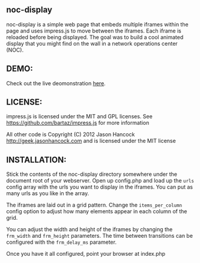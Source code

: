noc-display
-----------
noc-display is a simple web page that embeds multiple iframes within the page
and uses impress.js to move between the iframes. Each iframe is reloaded before
being displayed. The goal was to build a cool animated display that you might
find on the wall in a network operations center (NOC).

DEMO:
-----

Check out the live deomonstration [here](http://jasonhancock.github.com/noc-display/).

LICENSE:
--------
impress.js is licensed under the MIT and GPL licenses. See
https://github.com/bartaz/impress.js for more information

All other code is Copyright (C) 2012 Jason Hancock 
http://geek.jasonhancock.com and is licensed under the MIT license

INSTALLATION:
-------------
Stick the contents of the noc-display directory somewhere under the
document root of your webserver. Open up config.php and load up the
`urls` config array with the urls you want to display in the iframes.
You can put as many urls as you like in the array.

The iframes are laid out in a grid pattern. Change the `items_per_column`
config option to adjust how many elements appear in each column of the
grid.

You can adjust the width and height of the iframes by changing the
`frm_width` and `frm_height` parameters. The time between transitions can be
configured with the `frm_delay_ms` parameter. 

Once you have it all configured, point your browser at index.php
